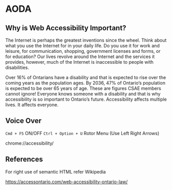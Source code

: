 # AODA

## Why is Web Accessibility Important?

The Internet is perhaps the greatest inventions since the wheel. Think about what you use the Internet for in your daily life. Do you use it for work and leisure, for communication, shopping, government licenses and forms, or for education? Our lives revolve around the Internet and the services it provides, however, much of the Internet is inaccessible to people with disabilities.

Over 16% of Ontarians have a disability and that is expected to rise over the coming years as the population ages. By 2036, 47% of Ontario’s population is expected to be over 65 years of age. These are figures CSAE members cannot ignore! Everyone knows someone with a disability and that is why accessibility is so important to Ontario’s future. Accessibility affects multiple lives. It affects everyone.

## Voice Over

`Cmd + F5` ON/OFF
`Ctrl + Option + U` Rotor Menu (Use Left Right Arrows)

chrome://accessibility/

## References

For right use of semantic HTML refer Wikipedia

https://accessontario.com/web-accessibility-ontario-law/
